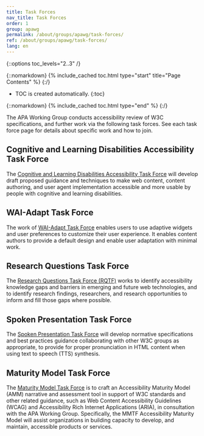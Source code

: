 ```yaml
---
title: Task Forces
nav_title: Task Forces
order: 1
group: apawg
permalink: /about/groups/apawg/task-forces/
ref: /about/groups/apawg/task-forces/
lang: en
---
```


{::options toc_levels="2..3" /}

{::nomarkdown}
{% include_cached toc.html type="start" title="Page Contents" %}
{:/}

-   TOC is created automatically.
{:toc}

{::nomarkdown}
{% include_cached toc.html type="end" %}
{:/}

The APA Working Group conducts accessibility review of W3C specifications, and further work via the following task forces. See each task force page for details about specific work and how to join.

## Cognitive and Learning Disabilities Accessibility Task Force

The [Cognitive and Learning Disabilities Accessibility Task Force](/groups/task-forces/coga/) will develop draft proposed guidance and techniques to make web content, content authoring, and user agent implementation accessible and more usable by people with cognitive and learning disabilities.

## WAI-Adapt Task Force

The work of [WAI-Adapt Task Force](/groups/task-forces/adapt/) enables users to use adaptive widgets and user preferences to customize their user experience. It enables content authors to provide a default design and enable user adaptation with minimal work.

## Research Questions Task Force

The [Research Questions Task Force (RQTF)](/groups/task-forces/research-questions/) works to identify accessibility knowledge gaps and barriers in emerging and future web technologies, and to identify research findings, researchers, and research opportunities to inform and fill those gaps where possible.

## Spoken Presentation Task Force

The [Spoken Presentation Task Force](/groups/task-forces/pronunciation/) will develop normative specifications and best practices guidance collaborating with other W3C groups as appropriate, to provide for proper pronunciation in HTML content when using text to speech (TTS) synthesis.

## Maturity Model Task Force

The [Maturity Model Task Force](/groups/task-forces/maturity-model/) is to craft an Accessibility Maturity Model (AMM) narrative and assessment tool in support of W3C standards and other related guidance, such as Web Content Accessibility Guidelines (WCAG) and Accessibility Rich Internet Applications (ARIA), in consultation with the APA Working Group. Specifically, the MMTF Accessibility Maturity Model will assist organizations in building capacity to develop, and maintain, accessible products or services.
